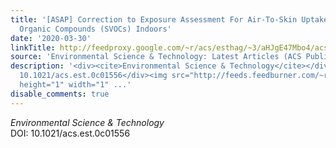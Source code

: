```yaml
---
title: '[ASAP] Correction to Exposure Assessment For Air-To-Skin Uptake of Semivolatile
  Organic Compounds (SVOCs) Indoors'
date: '2020-03-30'
linkTitle: http://feedproxy.google.com/~r/acs/esthag/~3/aHJgE47Mbo4/acs.est.0c01556
source: 'Environmental Science & Technology: Latest Articles (ACS Publications)'
description: '<div><cite>Environmental Science & Technology</cite></div><div>DOI:
  10.1021/acs.est.0c01556</div><img src="http://feeds.feedburner.com/~r/acs/esthag/~4/aHJgE47Mbo4"
  height="1" width="1" ...'
disable_comments: true
---
```

<div><cite>Environmental Science & Technology</cite></div><div>DOI: 10.1021/acs.est.0c01556</div><img src="http://feeds.feedburner.com/~r/acs/esthag/~4/aHJgE47Mbo4" height="1" width="1" ...